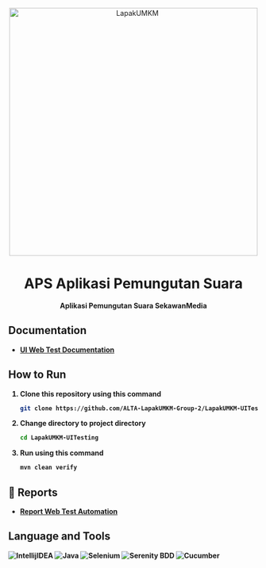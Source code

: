 <div align="center">
    <br>
        <img src="https://aps-rejanglebong.skwn.dev/dev/assets/media/logos/logo_white_text.svg" alt="LapakUMKM" width="500px"/>

# APS Aplikasi Pemungutan Suara

<strong>Aplikasi Pemungutan Suara SekawanMedia<strong>

</div>



## Documentation
- [UI Web Test Documentation](https://docs.google.com/spreadsheets/d/1OdRfIAl2yPw2QsySfGBE0458qw7l9SYCPypedG1J4Mg/edit#gid=0)

## How to Run
1. Clone this repository using this command
   ```sh
   git clone https://github.com/ALTA-LapakUMKM-Group-2/LapakUMKM-UITesting.git
   ```
2. Change directory to project directory
   ```sh
   cd LapakUMKM-UITesting
   ```
3. Run using this command
   ```sh
   mvn clean verify
   ```

## 📝 Reports
- [Report Web Test Automation](https://645b87700ef8c600b56fe5aa--stupendous-moonbeam-193290.netlify.app/feature-overview.html)


## Language and Tools
![IntellijIDEA](https://img.shields.io/badge/IntelliJIDEA-000000.svg?style=for-the-badge&logo=intellij-idea&logoColor=white)
![Java](https://img.shields.io/badge/java-%23ED8B00.svg?style=for-the-badge&logo=java&logoColor=white)
![Selenium](https://img.shields.io/badge/-selenium-000000?style=for-the-badge&logoColor=black)
![Serenity BDD](https://img.shields.io/badge/-serenit%20ybdd-16a67a?style=for-the-badge&logoColor=black)
![Cucumber](https://img.shields.io/badge/-cucumber-4bc47b?style=for-the-badge&logoColor=black)

